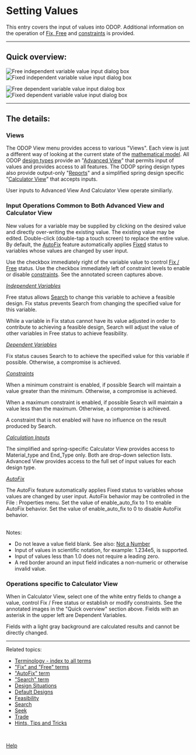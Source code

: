 # Setting Values   

This entry covers the input of values into ODOP. 
Additional information on the operation of [Fix, Free](terminology.html#fix) and [constraints](terminology.html#constraints) is provided. 

___   

## Quick overview:   

![Free independent variable value input dialog box](/docs/Help/img/ValInpDlgIndepFreeNoted.png "Free independent variable value input dialog box")   
![Fixed independent variable value input dialog box](/docs/Help/img/ValInpDlgIndepFixNoted.png "Fixed independent variable value input dialog box")   

![Free dependent variable value input dialog box](/docs/Help/img/ValInpDlgDepFreeNoted.png "Free dependent variable value input dialog box")   
![Fixed dependent variable value input dialog box](/docs/Help/img/ValInpDlgDepFixNoted.png "Fixed Dependent variable value input dialog box")   

___   

## The details:   

### Views   

The ODOP View menu provides access to various "Views". 
Each view is just a different way of looking at the current state of the [mathematical model](terminology.html#mathModel). 
All ODOP [design types](terminology.html#designTypes) provide an "[Advanced View](menus.html#ViewAdvanced)" 
that permits input of values and provides access to all features. 
The ODOP spring design types also provide output-only "[Reports](menus.html#ViewReports)" and 
a simplified spring design specific "[Calculator View](menus.html#ViewCalculator)" that accepts inputs. 

User inputs to Advanced View And Calculator View operate similiarly. 

### Input Operations Common to Both Advanced View and Calculator View   

New values for a variable may be supplied by clicking on the desired value and directly over-writing the existing value. 
The existing value may be edited. 
Double-click (double-tap a touch screen) to replace the entire value. 
By default, the [AutoFix](/docs/Help/terminology.html#autoFix) feature automatically 
applies [Fixed](/docs/Help/terminology.html#fix) status to variables whose values are changed by user input. 

Use the checkbox immediately right of the variable value to control [Fix / Free](terminology.html#fix) status. 
Use the checkbox immediately left of constraint levels to enable or disable [constraints](terminology.html#constraints). 
See the annotated screen captures above. 

_[Independent Variables](terminology.html#independentVar)_ 

Free status allows [Search](terminology.html#search) to change this variable to achieve a feasible design. 
Fix status prevents Search from changing the specified value for this variable. 

While a variable in Fix status cannot have its value adjusted 
in order to contribute to achieving a feasible design, 
Search will adjust the value of other variables in Free status to achieve feasibility. 

_[Dependent Variables](terminology.html#dependentVar)_ 

Fix status causes Search to to achieve the specified value for this variable if possible. 
Otherwise, a compromise is achieved. 

_[Constraints](terminology.html#constraints)_

When a minimum constraint is enabled, if possible Search will maintain a value greater than the minimum. 
Otherwise, a compromise is achieved. 

When a maximum constraint is enabled, if possible Search will maintain a value less than the maximum. 
Otherwise, a compromise is achieved. 

A constraint that is not enabled will have no influence on the result produced by Search. 

_[Calculation Inputs](terminology.html#calcInputs)_ 

The simplified and spring-specific Calculator View provides access to Material\_type and End\_Type only. 
Both are drop-down selection lists. 
Advanced View provides access to the full set of input values for each design type. 

_[AutoFix](terminology.html#autoFix)_ 

The AutoFix feature automatically applies Fixed status to variables whose values are changed by user input.
AutoFix behavior may be controlled in the File : Properties menu. 
Set the value of enable_auto_fix to 1 to enable AutoFix behavior. 
Set the value of enable_auto_fix to 0 to disable AutoFix behavior.
 
&nbsp;   
Notes:   
 - Do not leave a value field blank. See also: [Not a Number](htt.html#nan) 
 - Input of values in scientific notation, for example: 1.234e5, is supported. 
 - Input of values less than 1.0 does not require a leading zero. 
 - A red border around an input field indicates a non-numeric or otherwise invalid value. 

### Operations specific to Calculator View   

When in Calculator View, select one of the white entry fields to change a value, 
control Fix / Free status or establish or modify constraints. 
See the annotated images in the "Quick overview" section above. 
Fields with an asterisk in the upper left are Dependent Variables. 
 
Fields with a light gray background are calculated results and cannot be directly changed. 

___   


Related topics:

* [Terminology - index to all terms](terminology.html)
* ["Fix" and "Free" terms](terminology.html#fix)
* ["AutoFix" term](terminology.html#autoFix)
* ["Search" term](terminology.html#search)
* [Design Situations](designSituations.html)
* [Default Designs](defaultDesigns.html)
* [Feasibility](feasibility.html)
* [Search](search.html)
* [Seek](seek.html)
* [Trade](trade.html)
* [Hints, Tips and Tricks](/docs/Help/htt.html)   

&nbsp;   

[Help](/docs/Help) 
